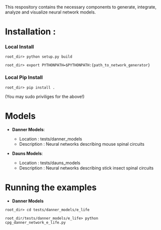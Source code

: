 This respository contains the necessary components to generate, integrate,
analyze and visualize neural network models.

# Installation :

### Local Install

`root_dir> python setup.py build`

`root_dir> export PYTHONPATH=$PYTHONPATH:{path_to_network_generator}`

### Local Pip Install

`root_dir> pip install .`

(You may sudo priviliges for the above!)

# Models

* **Danner Models**:
    * Location : tests/danner_models
    * Description : Neural networks describing mouse spinal circuits

* **Dauns Models**:
    * Location : tests/dauns_models
    * Description : Neural networks describing stick insect spinal circuits

# Running the examples

* **Danner Models**

`root_dir> cd tests/danner_models/e_life`

`root_dir/tests/danner_models/e_life> python cpg_danner_network_e_life.py`
